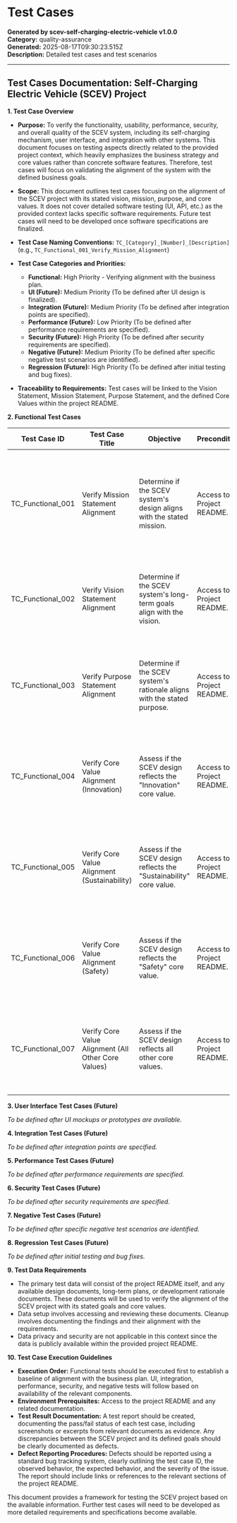 # Test Cases

**Generated by scev-self-charging-electric-vehicle v1.0.0**  
**Category:** quality-assurance  
**Generated:** 2025-08-17T09:30:23.515Z  
**Description:** Detailed test cases and test scenarios

---

## Test Cases Documentation: Self-Charging Electric Vehicle (SCEV) Project

**1. Test Case Overview**

* **Purpose:** To verify the functionality, usability, performance, security, and overall quality of the SCEV system, including its self-charging mechanism, user interface, and integration with other systems.  This document focuses on testing aspects directly related to the provided project context, which heavily emphasizes the business strategy and core values rather than concrete software features.  Therefore, test cases will focus on validating the alignment of the system with the defined business goals.

* **Scope:**  This document outlines test cases focusing on the alignment of the SCEV project with its stated vision, mission, purpose, and core values.  It does not cover detailed software testing (UI, API, etc.) as the provided context lacks specific software requirements.  Future test cases will need to be developed once software specifications are finalized.

* **Test Case Naming Conventions:**  `TC_[Category]_[Number]_[Description]`  (e.g., `TC_Functional_001_Verify_Mission_Alignment`)

* **Test Case Categories and Priorities:**
    * **Functional:** High Priority - Verifying alignment with the business plan.
    * **UI (Future):** Medium Priority (To be defined after UI design is finalized).
    * **Integration (Future):** Medium Priority (To be defined after integration points are specified).
    * **Performance (Future):** Low Priority (To be defined after performance requirements are specified).
    * **Security (Future):** High Priority (To be defined after security requirements are specified).
    * **Negative (Future):** Medium Priority (To be defined after specific negative test scenarios are identified).
    * **Regression (Future):** High Priority (To be defined after initial testing and bug fixes).

* **Traceability to Requirements:**  Test cases will be linked to the Vision Statement, Mission Statement, Purpose Statement, and the defined Core Values within the project README.


**2. Functional Test Cases**

| Test Case ID | Test Case Title                                      | Objective                                                              | Preconditions                                           | Test Steps                                                                                                          | Expected Results                                                                                                         | Test Data                                      | Priority | Requirements Traceability                     |
|--------------|------------------------------------------------------|----------------------------------------------------------------------|----------------------------------------------------|--------------------------------------------------------------------------------------------------------------------|----------------------------------------------------------------------------------------------------------------------|-----------------------------------------------|----------|-------------------------------------------------|
| TC_Functional_001 | Verify Mission Statement Alignment                 | Determine if the SCEV system's design aligns with the stated mission. | Access to the Project README.                        | 1. Review the Project README's Mission Statement. <br> 2. Analyze SCEV design documents (if available) for alignment. | The SCEV design documents (or verbal descriptions) should explicitly reflect all aspects of the stated Mission Statement. | Project README, Design Documents (if available) | High      | Mission Statement                            |
| TC_Functional_002 | Verify Vision Statement Alignment                  | Determine if the SCEV system's long-term goals align with the vision. | Access to the Project README.                        | 1. Review the Project README's Vision Statement. <br> 2. Analyze SCEV long-term plans for alignment.               | The SCEV long-term plans should directly support and reflect the Vision Statement.                                     | Project README, Long-term Plans (if available) | High      | Vision Statement                             |
| TC_Functional_003 | Verify Purpose Statement Alignment                 | Determine if the SCEV system's rationale aligns with the stated purpose.| Access to the Project README.                        | 1. Review the Project README's Purpose Statement. <br> 2. Analyze SCEV development rationale for alignment.        | The SCEV development rationale should directly reflect the core purpose of the project.                               | Project README, Development Rationale (if available) | High      | Purpose Statement                            |
| TC_Functional_004 | Verify Core Value Alignment (Innovation)          | Assess if the SCEV design reflects the "Innovation" core value.      | Access to the Project README.                        | 1. Review the Project README's description of "Innovation". <br> 2. Analyze SCEV design for innovative features.      | SCEV design should demonstrably incorporate innovative elements as described in the core value definition.             | Project README, Design Documents (if available) | High      | Core Value: Innovation                       |
| TC_Functional_005 | Verify Core Value Alignment (Sustainability)       | Assess if the SCEV design reflects the "Sustainability" core value.  | Access to the Project README.                        | 1. Review the Project README's description of "Sustainability". <br> 2. Analyze SCEV design for sustainable features. | SCEV design should demonstrably incorporate sustainable elements as described in the core value definition.            | Project README, Design Documents (if available) | High      | Core Value: Sustainability                    |
| TC_Functional_006 | Verify Core Value Alignment (Safety)              | Assess if the SCEV design reflects the "Safety" core value.          | Access to the Project README.                        | 1. Review the Project README's description of "Safety". <br> 2. Analyze SCEV design for safety features.           | SCEV design should demonstrably incorporate safety features as described in the core value definition.                | Project README, Design Documents (if available) | High      | Core Value: Safety                            |
| TC_Functional_007 | Verify Core Value Alignment (All Other Core Values) | Assess if the SCEV design reflects all other core values.            | Access to the Project README.                        | 1. Review all core values in the Project README. <br> 2. Analyze SCEV design for alignment with each core value.  | SCEV design should demonstrably incorporate all core values as described in the core value definitions.              | Project README, Design Documents (if available) | High      | All Other Core Values                         |


**3. User Interface Test Cases (Future)**

*To be defined after UI mockups or prototypes are available.*

**4. Integration Test Cases (Future)**

*To be defined after integration points are specified.*

**5. Performance Test Cases (Future)**

*To be defined after performance requirements are specified.*

**6. Security Test Cases (Future)**

*To be defined after security requirements are specified.*

**7. Negative Test Cases (Future)**

*To be defined after specific negative test scenarios are identified.*

**8. Regression Test Cases (Future)**

*To be defined after initial testing and bug fixes.*


**9. Test Data Requirements**

* The primary test data will consist of the project README itself, and any available design documents, long-term plans, or development rationale documents.  These documents will be used to verify the alignment of the SCEV project with its stated goals and core values.
* Data setup involves accessing and reviewing these documents.  Cleanup involves documenting the findings and their alignment with the requirements.
* Data privacy and security are not applicable in this context since the data is publicly available within the provided project README.


**10. Test Case Execution Guidelines**

* **Execution Order:** Functional tests should be executed first to establish a baseline of alignment with the business plan.  UI, integration, performance, security, and negative tests will follow based on availability of the relevant components.
* **Environment Prerequisites:**  Access to the project README and any related documentation.
* **Test Result Documentation:**  A test report should be created, documenting the pass/fail status of each test case, including screenshots or excerpts from relevant documents as evidence.  Any discrepancies between the SCEV project and its defined goals should be clearly documented as defects.
* **Defect Reporting Procedures:**  Defects should be reported using a standard bug tracking system, clearly outlining the test case ID, the observed behavior, the expected behavior, and the severity of the issue.  The report should include links or references to the relevant sections of the project README.


This document provides a framework for testing the SCEV project based on the available information.  Further test cases will need to be developed as more detailed requirements and specifications become available.
